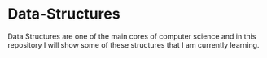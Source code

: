 # Data-Structures
Data Structures are one of the main cores of computer science and in this repository I will show some of these structures that I am currently learning.
